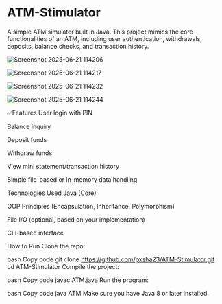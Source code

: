 # ATM-Stimulator
A simple ATM simulator built in Java. This project mimics the core functionalities of an ATM, including user authentication, withdrawals, deposits, balance checks, and transaction history.

![Screenshot 2025-06-21 114206](https://github.com/user-attachments/assets/a3b1ecc2-cc4f-4922-a1bb-a6f18c887b8a)

![Screenshot 2025-06-21 114217](https://github.com/user-attachments/assets/991308b9-e0e3-461a-ae72-77c4dbdc1d34)

![Screenshot 2025-06-21 114232](https://github.com/user-attachments/assets/3a9b4564-44e5-4558-9929-22bc944502a9)

![Screenshot 2025-06-21 114244](https://github.com/user-attachments/assets/b16beeb7-b887-4105-827a-620ee5b0d263)

✅Features
User login with PIN

Balance inquiry

Deposit funds

Withdraw funds

View mini statement/transaction history

Simple file-based or in-memory data handling

Technologies Used
Java (Core)

OOP Principles (Encapsulation, Inheritance, Polymorphism)

File I/O (optional, based on your implementation)

CLI-based interface

How to Run
Clone the repo:

bash
Copy code
git clone https://github.com/pxsha23/ATM-Stimulator.git
cd ATM-Stimulator
Compile the project:

bash
Copy code
javac ATM.java
Run the program:

bash
Copy code
java ATM
Make sure you have Java 8 or later installed.

